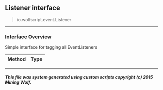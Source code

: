 ## Listener __interface__

>io.wolfscript.event.Listener

---

### Interface Overview

Simple interface for tagging all EventListeners

Method | Type   
--- | :--- 



---



##### This file was system generated using custom scripts copyright (c) 2015 Mining Wolf.
	

